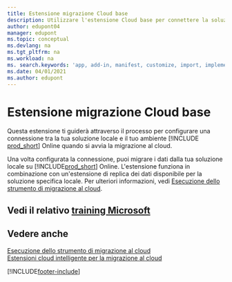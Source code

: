 ```yaml
---
title: Estensione migrazione Cloud base
description: Utilizzare l'estensione Cloud base per connettere la soluzione locale a Business Central Online.
author: edupont04
manager: edupont
ms.topic: conceptual
ms.devlang: na
ms.tgt_pltfrm: na
ms.workload: na
ms. search.keywords: 'app, add-in, manifest, customize, import, implement'
ms.date: 04/01/2021
ms.author: edupont
---
```


# Estensione migrazione Cloud base

Questa estensione ti guiderà attraverso il processo per configurare una connessione tra la tua soluzione locale e il tuo ambiente [!INCLUDE [prod_short](includes/prod_short.md)] Online quando si avvia la migrazione al cloud.  

Una volta configurata la connessione, puoi migrare i dati dalla tua soluzione locale su [!INCLUDE[prod_short](includes/prod_short.md)] Online. L'estensione funziona in combinazione con un'estensione di replica dei dati disponibile per la soluzione specifica locale. Per ulteriori informazioni, vedi [Esecuzione dello strumento di migrazione al cloud](/dynamics365/business-central/dev-itpro/administration/migration-tool).  

## Vedi il relativo [training Microsoft](/training/modules/connect-intelligent-cloud-dynamics-365-business-central/)

## Vedere anche

[Esecuzione dello strumento di migrazione al cloud](/dynamics365/business-central/dev-itpro/administration/migration-tool)  
[Estensioni cloud intelligente per la migrazione al cloud](ui-extensions-data-replication.md)  


[!INCLUDE[footer-include](includes/footer-banner.md)]
